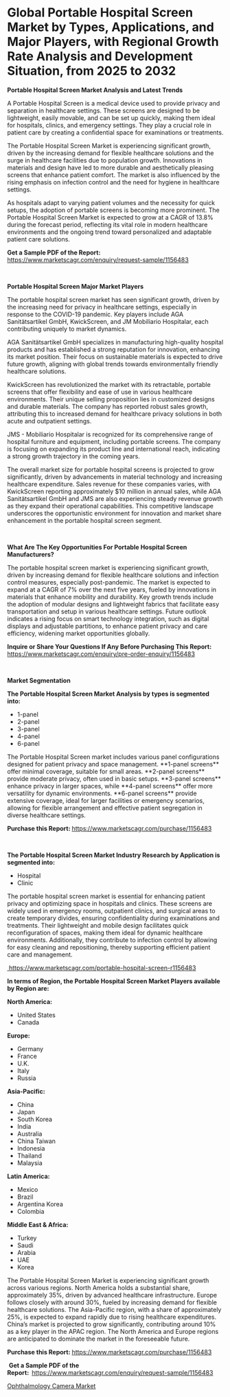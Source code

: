 <p><h1>Global Portable Hospital Screen Market by Types, Applications, and Major Players, with Regional Growth Rate Analysis and Development Situation, from 2025 to 2032</h1></p><p><strong>Portable Hospital Screen Market Analysis and Latest Trends</strong></p>
<p><p>A Portable Hospital Screen is a medical device used to provide privacy and separation in healthcare settings. These screens are designed to be lightweight, easily movable, and can be set up quickly, making them ideal for hospitals, clinics, and emergency settings. They play a crucial role in patient care by creating a confidential space for examinations or treatments.</p><p>The Portable Hospital Screen Market is experiencing significant growth, driven by the increasing demand for flexible healthcare solutions and the surge in healthcare facilities due to population growth. Innovations in materials and design have led to more durable and aesthetically pleasing screens that enhance patient comfort. The market is also influenced by the rising emphasis on infection control and the need for hygiene in healthcare settings.</p><p>As hospitals adapt to varying patient volumes and the necessity for quick setups, the adoption of portable screens is becoming more prominent. The Portable Hospital Screen Market is expected to grow at a CAGR of 13.8% during the forecast period, reflecting its vital role in modern healthcare environments and the ongoing trend toward personalized and adaptable patient care solutions.</p></p>
<p><strong>Get a Sample PDF of the Report:&nbsp;</strong> <a href="https://www.marketscagr.com/enquiry/request-sample/1156483?utm_campaign=2194&utm_medium=2&utm_source=Github&utm_content=ia&utm_term=04032025&utm_id=portable-hospital-screen">https://www.marketscagr.com/enquiry/request-sample/1156483</a></p>
<p>&nbsp;</p>
<p><strong>Portable Hospital Screen Major Market Players</strong></p>
<p><p>The portable hospital screen market has seen significant growth, driven by the increasing need for privacy in healthcare settings, especially in response to the COVID-19 pandemic. Key players include AGA Sanitätsartikel GmbH, KwickScreen, and JM Mobiliario Hospitalar, each contributing uniquely to market dynamics.</p><p>AGA Sanitätsartikel GmbH specializes in manufacturing high-quality hospital products and has established a strong reputation for innovation, enhancing its market position. Their focus on sustainable materials is expected to drive future growth, aligning with global trends towards environmentally friendly healthcare solutions.</p><p>KwickScreen has revolutionized the market with its retractable, portable screens that offer flexibility and ease of use in various healthcare environments. Their unique selling proposition lies in customized designs and durable materials. The company has reported robust sales growth, attributing this to increased demand for healthcare privacy solutions in both acute and outpatient settings.</p><p>JMS - Mobiliario Hospitalar is recognized for its comprehensive range of hospital furniture and equipment, including portable screens. The company is focusing on expanding its product line and international reach, indicating a strong growth trajectory in the coming years.</p><p>The overall market size for portable hospital screens is projected to grow significantly, driven by advancements in material technology and increasing healthcare expenditure. Sales revenue for these companies varies, with KwickScreen reporting approximately $10 million in annual sales, while AGA Sanitätsartikel GmbH and JMS are also experiencing steady revenue growth as they expand their operational capabilities. This competitive landscape underscores the opportunistic environment for innovation and market share enhancement in the portable hospital screen segment.</p></p>
<p>&nbsp;</p>
<p><strong>What Are The Key Opportunities For Portable Hospital Screen Manufacturers?</strong></p>
<p><p>The portable hospital screen market is experiencing significant growth, driven by increasing demand for flexible healthcare solutions and infection control measures, especially post-pandemic. The market is expected to expand at a CAGR of 7% over the next five years, fueled by innovations in materials that enhance mobility and durability. Key growth trends include the adoption of modular designs and lightweight fabrics that facilitate easy transportation and setup in various healthcare settings. Future outlook indicates a rising focus on smart technology integration, such as digital displays and adjustable partitions, to enhance patient privacy and care efficiency, widening market opportunities globally.</p></p>
<p><strong>Inquire or Share Your Questions If Any Before Purchasing This Report:</strong> <a href="https://www.marketscagr.com/enquiry/pre-order-enquiry/1156483?utm_campaign=2194&utm_medium=2&utm_source=Github&utm_content=ia&utm_term=04032025&utm_id=portable-hospital-screen">https://www.marketscagr.com/enquiry/pre-order-enquiry/1156483</a></p>
<p>&nbsp;</p>
<p><strong>Market Segmentation</strong></p>
<p><strong>The Portable Hospital Screen Market Analysis by types is segmented into:</strong></p>
<p><ul><li>1-panel</li><li>2-panel</li><li>3-panel</li><li>4-panel</li><li>6-panel</li></ul></p>
<p><p>The Portable Hospital Screen market includes various panel configurations designed for patient privacy and space management. **1-panel screens** offer minimal coverage, suitable for small areas. **2-panel screens** provide moderate privacy, often used in basic setups. **3-panel screens** enhance privacy in larger spaces, while **4-panel screens** offer more versatility for dynamic environments. **6-panel screens** provide extensive coverage, ideal for larger facilities or emergency scenarios, allowing for flexible arrangement and effective patient segregation in diverse healthcare settings.</p></p>
<p><strong>Purchase this Report:&nbsp;</strong><a href="https://www.marketscagr.com/purchase/1156483?utm_campaign=2194&utm_medium=2&utm_source=Github&utm_content=ia&utm_term=04032025&utm_id=portable-hospital-screen">https://www.marketscagr.com/purchase/1156483</a></p>
<p>&nbsp;</p>
<p><strong>The Portable Hospital Screen Market Industry Research by Application is segmented into:</strong></p>
<p><ul><li>Hospital</li><li>Clinic</li></ul></p>
<p><p>The portable hospital screen market is essential for enhancing patient privacy and optimizing space in hospitals and clinics. These screens are widely used in emergency rooms, outpatient clinics, and surgical areas to create temporary divides, ensuring confidentiality during examinations and treatments. Their lightweight and mobile design facilitates quick reconfiguration of spaces, making them ideal for dynamic healthcare environments. Additionally, they contribute to infection control by allowing for easy cleaning and repositioning, thereby supporting efficient patient care and management.</p></p>
<p><a href="https://www.marketscagr.com/portable-hospital-screen-r1156483?utm_campaign=2194&utm_medium=2&utm_source=Github&utm_content=ia&utm_term=04032025&utm_id=portable-hospital-screen">&nbsp;https://www.marketscagr.com/portable-hospital-screen-r1156483</a></p>
<p><strong>In terms of Region, the Portable Hospital Screen Market Players available by Region are:</strong></p>
<p>
    <p> <strong> North America: </strong>
        <ul>
            <li>United States</li>
            <li>Canada</li>
        </ul>
        </p> 
    <p> <strong> Europe: </strong>
        <ul>
            <li>Germany</li>
            <li>France</li>
            <li>U.K.</li>
            <li>Italy</li>
            <li>Russia</li>
        </ul>
        </p> 
    <p> <strong> Asia-Pacific: </strong>
        <ul>
            <li>China</li>
            <li>Japan</li>
            <li>South Korea</li>
            <li>India</li>
            <li>Australia</li>
            <li>China Taiwan</li>
            <li>Indonesia</li>
            <li>Thailand</li>
            <li>Malaysia</li>
        </ul>
        </p> 
    <p> <strong> Latin America: </strong>
        <ul>
            <li>Mexico</li>
            <li>Brazil</li>
            <li>Argentina Korea</li>
            <li>Colombia</li>
        </ul>
        </p> 
    <p> <strong> Middle East & Africa: </strong>
        <ul>
            <li>Turkey</li>
            <li>Saudi</li>
            <li>Arabia</li>
            <li>UAE</li>
            <li>Korea</li>
        </ul>
    </p>
    </p>
<p><p>The Portable Hospital Screen Market is experiencing significant growth across various regions. North America holds a substantial share, approximately 35%, driven by advanced healthcare infrastructure. Europe follows closely with around 30%, fueled by increasing demand for flexible healthcare solutions. The Asia-Pacific region, with a share of approximately 25%, is expected to expand rapidly due to rising healthcare expenditures. China’s market is projected to grow significantly, contributing around 10% as a key player in the APAC region. The North America and Europe regions are anticipated to dominate the market in the foreseeable future.</p></p>
<p><strong>Purchase this Report: </strong><a href="https://www.marketscagr.com/purchase/1156483?utm_campaign=2194&utm_medium=2&utm_source=Github&utm_content=ia&utm_term=04032025&utm_id=portable-hospital-screen">https://www.marketscagr.com/purchase/1156483</a></p>
<p>&nbsp;<strong>Get a Sample PDF of the Report:&nbsp;&nbsp;</strong><a href="https://www.marketscagr.com/enquiry/request-sample/1156483?utm_campaign=2194&utm_medium=2&utm_source=Github&utm_content=ia&utm_term=04032025&utm_id=portable-hospital-screen">https://www.marketscagr.com/enquiry/request-sample/1156483</a></p>
<p><strong></strong></p>
<p><p><a href="https://github.com/gukenneth26571/Market-Research-Report-List-1/blob/main/ophthalmology-camera-market.md?utm_campaign=2194&utm_medium=2&utm_source=Github&utm_content=ia&utm_term=04032025&utm_id=portable-hospital-screen">Ophthalmology Camera Market</a></p></p>